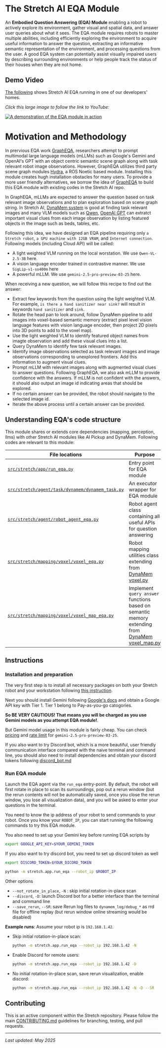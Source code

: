 # The Stretch AI EQA Module

An **Embodied Question Answering (EQA) Module** enabling a robot to actively explore its environment, gather visual and spatial data, and answer user queries about what it sees. The EQA module requires robots to master multiple abilities, including  efficiently exploring the environment to acquire useful information to answer the question, extracting an informative semantic representation of the environment, and processing questions from the user. A good EQA system can potentially assist visually impaired users by describing surrounding environments or help people track the status of their houses when they are not home.

## Demo Video

[The following](https://www.youtube.com/watch?v=MZq1BcG9stQ) shows Stretch AI EQA running in one of our developers' homes.

_Click this large image to follow the link to YouTube:_

[![A demonstration of the EQA module in action](images/eqa.png)](https://www.youtube.com/watch?v=MZq1BcG9stQ)

# Motivation and Methodology

In prervious EQA work [GraphEQA](https://arxiv.org/abs/2412.14480), researchers attempt to prompt multimodal large language models (mLLMs) such as Google's Gemini and OpenAI's GPT with an object centric semantic scene graph along with task relevant robot image observations. However, GraphEQA utilizes third party scene graph modules [Hydra](https://arxiv.org/abs/2201.13360), a ROS Noetic based module. Installing this module creates hugh installation obstacles for many users. To provide a more user friendly alternatives, we borrow the idea of [GraphEQA](https://arxiv.org/abs/2412.14480) to build this EQA module with existing codes in the Stretch AI repo.

In GraphEQA, mLLMs are expected to answer the question based on task relevant image observations and to plan exploration based on scene graph string. In Stretch AI, [DynaMem system](dynamem.md) is good at finding task relevant images and many VLM models such as [Qwen](../src/stretch/llms/qwen_client.py), [OpenAI GPT](../src/stretch/llms/openai_client.py) can extratct important visual clues from each image observation by listing featured objects in the image such as beds, tables, etc. 

Following this idea, we have designed an EQA pipeline requiring only `a Stretch robot`, `a GPU machine with 12GB VRAM`, and `Internet connection`. Following models (including Cloud API) will be called:
- A light weighted VLM running on the local worstation. We use `Qwen-VL-2.5-3B` here.
- A vision language encoder trained in contrastive manner. We use `SigLip-v1-so400m` here
- A powerful mLLM. We use `gemini-2.5-pro-preview-03-25` here.

When receiving a new question, we will follow this recipe to find out the answer:
- Extract few keywords from the question using the light weighted VLM. For example, `is there a hand sanitizer near sink?` will result in keywords `hand sanitizer` and `sink`.
- Rotate the head pan to look around, follow DynaMem pipeline to add images into voxel-based semantic memory (extract pixel level vision language features with vision language encoder, then project 2D pixels into 3D points to add to the voxel map).
- Use the light weighted VLM to identify featured object names from imagte observation and add these visual clues into a list.
- Query DynaMem to identify few task relevant images.
- Identify image observations selected as task relevant images and image observations corresponding to unexplored frontiers. Add this information to augment visual clues.
- Prompt mLLM with relevant images along with augmented visual clues to answer questions. Following GraphEQA, we also ask mLLM to provide confidence with the answers. If mLLM is not confident with the answers, it should also output an image id indicating areas that should be explored. 
- If no certain answer can be provided, the robot should navigate to the selected image id.
- Iterate the above process until a certain answer can be provided.


## Understanding EQA's code structure

This module shares or extends core dependencies (mapping, perception, llms) with other Stretch AI modules like AI Pickup and DynaMem. Following codes are relevant to this module: 

| File locations                  | Purpose                                                     |
| ----------------------- | ---------------------------------------------------------------- |
| [`src/stretch/app/run_eqa.py`](../src/stretch/app/run_eqa.py)       |       Entry point for EQA module                       |
| [`src/stretch/agent/task/dynamem/dynamem_task.py`](../src/stretch/agent/task/dynamem/dynamem_task.py?plain=1#L409)  | An executor wrapper for EQA module |
| [`src/stretch/agent/robot_agent_eqa.py`](../src/stretch/agent/robot_agent_eqa.py)             | Robot agent class containing all useful APIs for question answering  |
| [`src/stretch/mapping/voxel/voxel_eqa.py`](../src/stretch/mapping/voxel/voxel_eqa.py)         | Robot mapping utilities class extending from [DynaMem voxel.py](../src/stretch/mapping/voxel/voxel_dynamem.py)            |
| [`src/stretch/mapping/voxel/voxel_map_eqa.py`](../src/stretch/mapping/voxel/voxel_map_eqa.py)         | Implement `query answer` functions based on semantic memory  extending from [DynaMem voxel_map.py](../src/stretch/mapping/voxel/voxel_map_dynamem.py) |

## Instructions

### Installation and preparation

The very first step is to install all necessary packages on both your Stretch robot and your workstation following [this instruction](./install_details.md). 

Next you should install Gemini following [Google's docs](https://ai.google.dev/gemini-api/docs/quickstart?lang=python) and obtain a Google API key with Tier 1. Tier 1 belong to Pay-as-you-go catogories. 

**So BE VERY CAUTIOUS! That means you will be charged as you use Gemini models as you attempt EQA module!**.  

But Gemini model usage in this module is fairly cheap. You can check [pricing](https://ai.google.dev/gemini-api/docs/pricing) and [rate limit](https://ai.google.dev/gemini-api/docs/rate-limits) for `gemini-2.5-pro-preview-03-25`.

If you also want to try Discord bot, which is a more beautiful, user friendly communication interface compared with the naive terminal and command line, you should also need to install dependencies and obtain your discord tokens following [discord_bot.md](./discord_bot.md)

### Run EQA module

Launch the EQA agent via the `run_eqa` entry-point. By default, the robot will first rotate in place to scan its surroundings, pop out a rerun window (but the rerun contents will not be automatically saved, once you close the rerun window, you lose all visualization data), and you will be asked to enter your questions in the terminal.

You need to know the ip address of your robot to send commands to your robot. Once you know your `ROBOT_IP`, you can start running the following commands to try this EQA module. 

You also need to set up your Gemini key before running EQA scripts by

```bash
export GOOGLE_API_KEY=$YOUR_GEMINI_TOKEN
```

If you also want to try discord bot, you need to set up discord token as well

```bash
export DISCORD_TOKEN=$YOUR_DICORD_TOKEN
```

```bash
python -m stretch.app.run_eqa --robot_ip $ROBOT_IP
```

Other options

- `--not_rotate_in_place`, `-N` : skip initial rotation-in-place scan
- `--discord`, `-D`: launch Discord bot for a better interface than the terminal and command line
- `--save_rerun`, `--SR`: save Rerun log files to `dynamem_log/debug_*` as rrd file for offline replay (but rerun window online streaming would be disabled)

**Example runs**:
Assume your robot ip is `192.168.1.42`.
* Skip initial rotation-in-place scan:

  ```bash
  python -m stretch.app.run_eqa --robot_ip 192.168.1.42 -N
  ```
* Enable Discord for remote users:

  ```bash
  python -m stretch.app.run_eqa --robot_ip 192.168.1.42 -D
  ```
* No initial rotation-in-place scan, save rerun visualization, enable discord:

  ```bash
  python -m stretch.app.run_eqa --robot_ip 192.168.1.42 -N -D --SR
  ```


## Contributing

This is an active component within the Stretch repository. Please follow the main [CONTRIBUTING.md](./CONTRIBUTING.md) guidelines for branching, testing, and pull requests.

---

*Last updated: May 2025*

